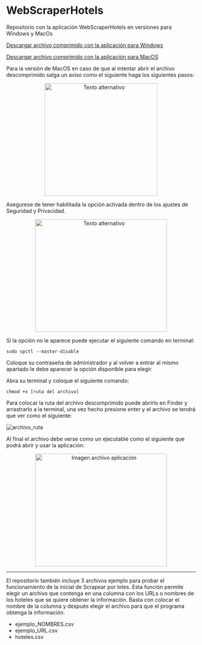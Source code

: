 # WebScraperHotels
Repositorio con la aplicación WebScraperHotels en versiones para Windows y MacOs

[Descargar archivo comprimido con la aplicación para Windows](https://drive.google.com/file/d/1DI4-eTEVmrAR7AI3Sjul_zvBnvCpzfJk/view?usp=sharing)


[Descargar archivo comprimido con la aplicación para MacOS](https://drive.google.com/file/d/1CpK4pioerCk6DSIT2tFuZiDf4vN3hq5r/view?usp=drive_link)

Para la versión de MacOS en caso de que al intentar abrir el archivo descomprimido salga un aviso como el siguiente haga los siguientes pasos:

<p align="center">
  <img src="https://github.com/AngelDann/WebScraperHotels/assets/135011459/2e13d4e4-7524-43d2-a406-42910598ca07" alt="Texto alternativo" width="300" height="300">
</p>

Asegurese de tener habilitada la opción activada dentro de los ajustes de Seguridad y Privacidad.
<p align="center">
  <img src="https://github.com/AngelDann/WebScraperHotels/assets/135011459/fd64ed94-1d9c-48cb-817a-82f80b848d71" alt="Texto alternativo" width="350" height="300">
</p>

Si la opción no le aparece puede ejecutar el siguiente comando en terminal:

```sudo spctl --master-disable```

Coloque su contraseña de administrador y al volver a entrar al mismo apartado le debe aparecer la opción disponible para elegir.

Abra su terminal y coloque el siguiente comando:

```chmod +x [ruta del archivo]```

Para colocar la ruta del archivo descomprimido puede abrirlo en Finder y arrastrarlo a la terminal, una vez hecho presione enter y el archivo se tendrá que ver como el siguiente:

![archivo_ruta](https://github.com/AngelDann/WebScraperHotels/assets/135011459/ca7e996a-fb25-4276-a4e7-b67fb6d4331f)

Al final el archivo debe verse como un ejecutable como el siguiente que podrá abrir y usar la aplicación:

<p align="center">
  <img src="https://github.com/AngelDann/WebScraperHotels/assets/135011459/5c6920ce-3984-4528-a1e1-580b53489730" alt="Imagen archivo aplicación" width="350" height="300">
</p>

---

El repositorio también incluye 3 archivos ejemplo para probar el funcionamiento de la inicial de Scrapear por lotes. Esta función permite elegir un archivo que contenga en una columna con los URLs o nombres de los hoteles que se quiere obtener la información. 
Basta con colocar el nombre de la columna y después elegir el archivo para que el programa obtenga la información.

- ejemplo_NOMBRES.csv
- ejemplo_URL.csv
- hoteles.csv
